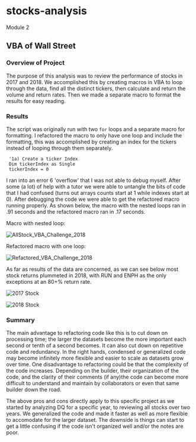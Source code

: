 # stocks-analysis
Module 2

## VBA of Wall Street
### Overview of Project
The purpose of this analysis was to review the performance of stocks in 2017 and 2018. We accomplished this by creating macros in VBA to loop through the data, find all the distinct tickers, then calculate and return the volume and return rates. Then we made a separate macro to format the results for easy reading.

### Results
The script was originally run with two `for` loops and a separate macro for formatting. I refactored the macro to only have one loop and include the formatting, this was accomplished by creating an index for the tickers instead of looping through them separately.
```
 '1a) Create a ticker Index
 Dim tickerIndex as Single
 tickerIndex = 0
```

 I ran into an error 6 'overflow' that I was not able to debug myself. After some (a lot) of help with a tutor we were able to untangle the bits of code that I had confused (turns out arrays counts start at 1 while indexes start at 0). After debugging the code we were able to get the refactored macro running properly. As shown below, the macro with the nested loops ran in .91 seconds and the refactored macro ran in .17 seconds. 
 
Macro with nested loop:
 
 ![AllStock_VBA_Challenge_2018](https://user-images.githubusercontent.com/114450503/200985312-27d1aecd-b0b7-4074-a38e-d37064f47806.png)
 
Refactored macro with one loop:

![Refactored_VBA_Challenge_2018](https://user-images.githubusercontent.com/114450503/200985369-d6c1bd06-e9a6-4b4b-8d4b-a0d9ef12eb96.png)

As far as results of the data are concerned, as we can see below most stock returns plummeted in 2018, with RUN and ENPH as the only exceptions at an 80+% return rate.

![2017 Stock](https://user-images.githubusercontent.com/114450503/199878774-ce88c208-3cc2-40dc-965d-f5c423b6f334.png)

![2018 Stock](https://user-images.githubusercontent.com/114450503/199878794-ffb2a2c9-4cf4-4b1c-bfde-aee42cf56f0b.png)

### Summary

The main advantage to refactoring code like this is to cut down on processing time; the larger the datasets become the more important each second or tenth of a second becomes. It can also cut down on repetitive code and redundancy. In the right hands, condensed or generalized code may become infinitely more flexible and easier to scale as datasets grow over time. One disadvantage to refactoring could be that the complexity of the code increases. Depending on the builder, their organization of the code, and the clarity of their comments (if any)the code can become more difficult to understand and maintain by collaborators or even that same builder down the road.

The above pros and cons directly apply to this specific project as we started by analyzing DQ for a specific year, to reviewing all stocks over two years. We generalized the code and made it faster as well as more flexible to accomodate for the larger dataset. The downside is things can start to get a little confusing if the code isn't organized well and/or the notes are poor.
